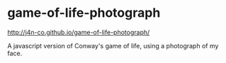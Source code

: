 game-of-life-photograph
=======================

http://j4n-co.github.io/game-of-life-photograph/

A javascript version of Conway's game of life, using a photograph of my face. 
